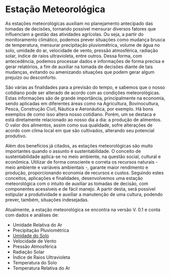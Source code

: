 # Estação Meteorológica

As estações meteorológicas auxiliam no planejamento antecipado das tomadas de decisões, tornando possível mensurar diversos fatores que influenciam a gestão das atividades agrícolas. Ou seja, a partir do monitoramento climático, podemos prever situações como mudança brusca de temperatura, mensurar precipitação pluviométrica, volume de água no solo, umidade do ar, velocidade de vento, pressão atmosférica, radiação solar, índice de raios ultravioleta, entre outros. Dessa forma, com antecedência, podemos processar dados e informações de forma precisa e gerar relatórios, a fim de auxiliar na tomada de decisões diante de tais mudanças, evitando ou amenizando situações que podem gerar algum prejuízo ou desconforto.

São várias as finalidades para a previsão do tempo, e sabemos que o nosso cotidiano pode ser alterado de acordo com as condições meteorológicas. Estas informações são de grande importância, principalmente na economia, sendo aplicadas em diferentes áreas como na Agricultura, Bovinocultura, Pesca, Construção Civil, Náutica e Aeronáutica, por exemplo. Há bons exemplos de como isso altera nosso cotidiano. Porém, um se destaca e está diretamente relacionado ao nosso dia a dia: a produção de alimentos. O valor dos alimentos, assim como sua qualidade, sofre alterações de acordo com clima local em que são cultivados, alterando seu potencial produtivo.

Além dos benefícios já citados, as estações meteorológicas são muito importantes quando o assunto é sustentabilidade. O conceito de sustentabilidade aplica-se no meio ambiente, na questão social, cultural e econômica. Utilizar de forma consciente e correta os recursos naturais - meio ambiente e variáveis ambientais -, garante maior rendimento e produção, proporcionando economia de recursos e custos. Seguindo estes conceitos, aplicações e finalidades, desenvolvemos uma estação meteorológica com o intuito de auxiliar as tomadas de decisão, com componentes acessíveis e de fácil manejo. A partir desta, será possível estipular a produtividade e auxiliar a manutenção de uma cultura, podendo prever, também, situações indesejadas.

Atualmente, a estação meteorológica se encontra na versão V. 0.1 e conta com dados e análises de:

* Umidade Relativa do Ar
* Precipitação Pluviométrica
* [Umidade do Solo](/variaveis-ambientais/umidade-do-solo.md)
* Velocidade de Vento
* Pressão Atmosférica
* Radiação Solar
* Índice de Raios Ultravioleta
* Temperatura do Solo
* Temperatura Relativa do Ar





